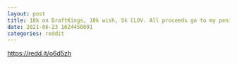 ```yaml
--- 
layout: post 
title: 18k on DraftKings, 10k wish, 5k CLOV. All proceeds go to my penis enlargement! Every 10k is an extra inch!!!🦍🐓 
date: 2021-06-23 1624456091 
categories: reddit 
--- 
```

https://redd.it/o6d5zh